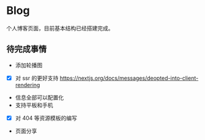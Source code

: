 # Blog

个人博客页面，目前基本结构已经搭建完成。

## 待完成事情

- 添加轮播图
- [x] 对 ssr 的更好支持 https://nextjs.org/docs/messages/deopted-into-client-rendering
- 信息全部可以配置化
- 支持平板和手机
- [x] 对 404 等资源模板的编写
- 页面分享

